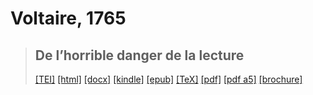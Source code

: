 # Voltaire, 1765

> ## De l’horrible danger de la lecture
>  <a title="Source XML/TEI" class="mime48 tei" href="https://hurlus.github.io/tei/voltaire1765_lecture.xml">[TEI]</a>  <a title="HTML une page" class="mime48 html" href="https://hurlus.github.io/voltaire1765_lecture/voltaire1765_lecture.html">[html]</a>  <a title="Bureautique (LibreOffice, MS.Word)" class="mime48 docx" href="https://hurlus.github.io/voltaire1765_lecture/voltaire1765_lecture.docx">[docx]</a>  <a title="Amazon.kindle" class="mime48 mobi" href="https://hurlus.github.io/voltaire1765_lecture/voltaire1765_lecture.mobi">[kindle]</a>  <a title="EPUB, pour liseuses et téléphones" class="mime48 epub" href="https://hurlus.github.io/voltaire1765_lecture/voltaire1765_lecture.epub">[epub]</a>  <a title="LaTeX" class="mime48 tex" href="https://hurlus.github.io/voltaire1765_lecture/voltaire1765_lecture.tex">[TeX]</a>  <a title="PDF à imprimer, A4 2 colonnes" class="mime48 pdf" href="https://hurlus.github.io/voltaire1765_lecture/voltaire1765_lecture.pdf">[pdf]</a>  <a title="PDF à lire, A5 une colonne" class="mime48 a5" href="https://hurlus.github.io/voltaire1765_lecture/voltaire1765_lecture_a5.pdf">[pdf a5]</a>  <a title="Brochure à agrafer, pdf imposé pour imprimante recto/verso" class="mime48 brochure" href="https://hurlus.github.io/voltaire1765_lecture/voltaire1765_lecture_brochure.pdf">[brochure]</a> 
